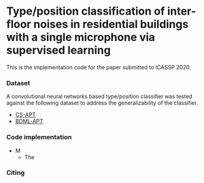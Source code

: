 # Type/position classification of inter-floor noises in residential buildings with a single microphone via supervised learning

This is the implementation code for the paper submitted to ICASSP 2020.  



### Dataset

A convolutional neural networks based type/position classifier was tested against the following dataset to address the generalizability of the classifier.

- [CS-APT](https://github.com/yodacatmeow/indoor-noise/tree/master/indoor-noise-set/CS-APT)
- [BDML-APT](https://github.com/yodacatmeow/indoor-noise/tree/master/indoor-noise-set/BDML-APT)



### Code implementation

- M
  - The 



### Citing
